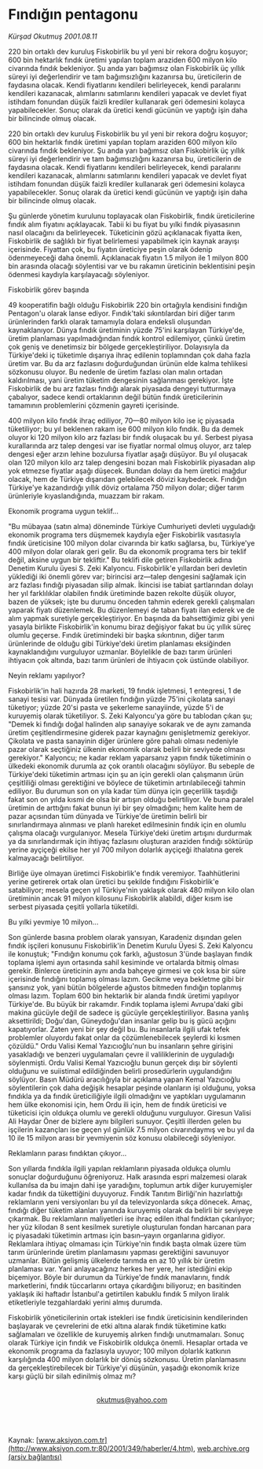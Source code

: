 # Fındığın pentagonu

*Kürşad Okutmuş 2001.08.11*

<div>
 <p class="spot">
  220 bin ortaklı  dev kuruluş Fiskobirlik bu yıl yeni bir rekora doğru koşuyor; 600 bin hektarlık fındık üretimi yapılan toplam araziden 600 milyon kilo civarında fındık bekleniyor. Şu anda yarı bağımsız olan Fiskobirlik üç yıllık süreyi iyi değerlendirir ve tam bağımsızlığını kazanırsa bu, üreticilerin de faydasına olacak. Kendi fiyatlarını kendileri belirleyecek, kendi paralarını kendileri kazanacak, alımlarını satımlarını kendileri yapacak ve devlet fiyat istihdam fonundan düşük faizli krediler kullanarak geri ödemesini kolayca yapabilecekler. Sonuç olarak da üretici kendi gücünün ve yaptığı işin daha bir bilincinde olmuş olacak.
 </p>
 <p class="metin">
 </p>
 <p class="metin">
  220 bin ortaklı  dev kuruluş Fiskobirlik bu yıl yeni bir rekora doğru koşuyor; 600 bin hektarlık fındık üretimi yapılan toplam araziden 600 milyon kilo civarında fındık bekleniyor. Şu anda yarı bağımsız olan Fiskobirlik üç yıllık süreyi iyi değerlendirir ve tam bağımsızlığını kazanırsa bu, üreticilerin de faydasına olacak. Kendi fiyatlarını kendileri belirleyecek, kendi paralarını kendileri kazanacak, alımlarını satımlarını kendileri yapacak ve devlet fiyat istihdam fonundan düşük faizli krediler kullanarak geri ödemesini kolayca yapabilecekler. Sonuç olarak da üretici kendi gücünün ve yaptığı işin daha bir bilincinde olmuş olacak.
 </p>
 <p class="metin">
  Şu günlerde yönetim kurulunu toplayacak olan Fiskobirlik, fındık üreticilerine fındık alım fiyatını açıklayacak. Tabii ki bu fiyat bu yılki fındık piyasasının nasıl olacağını da belirleyecek. Tüketicinin gözü açıklanacak fiyatta iken, Fiskobirlik de sağlıklı bir fiyat belirlemesi yapabilmek için kaynak arayışı içerisinde. Fiyattan çok, bu fiyatın üreticiye peşin olarak ödenip ödenmeyeceği daha önemli. Açıklanacak fiyatın 1.5 milyon ile 1 milyon 800 bin arasında olacağı söylentisi var ve bu rakamın üreticinin beklentisini peşin ödenmesi kaydıyla karşılayacağı söyleniyor.
 </p>
 <p class="arabaslik">
  Fiskobirlik görev başında
 </p>
 <p class="metin">
  49 kooperatifin bağlı olduğu Fiskobirlik 220 bin ortağıyla kendisini fındığın Pentagon'u olarak lanse ediyor. Fındık'taki sıkıntılardan biri diğer tarım ürünlerinden farklı olarak tamamıyla dolara endeksli oluşundan kaynaklanıyor. Dünya fındık üretiminin yüzde 75'ini karşılayan Türkiye'de, üretim planlaması yapılmadığından fındık kontrol edilemiyor, çünkü üretim çok geniş ve denetimsiz bir bölgede gerçekleştiriliyor. Dolayısıyla da Türkiye'deki iç tüketimle dışarıya ihraç edilenin toplamından çok daha fazla üretim var. Bu da arz fazlasını doğurduğundan ürünün elde kalma tehlikesi sözkonusu oluyor. Bu nedenle de üretim fazlası olan malın ortadan kaldırılması, yani üretim tüketim dengesinin sağlanması gerekiyor. İşte Fiskobirlik de bu arz fazlası fındığı alarak piyasada dengeyi tutturmaya çabalıyor, sadece kendi ortaklarının değil bütün fındık üreticilerinin tamamının problemlerini çözmenin gayreti içerisinde.
 </p>
 <p class="metin">
  400 milyon kilo fındık ihraç ediliyor, 70—80 milyon kilo ise iç piyasada tüketiliyor; bu yıl beklenen rakam ise 600 milyon kilo fındık. Bu da demek oluyor ki 120 milyon kilo arz fazlası bir fındık oluşacak bu yıl. Serbest piyasa kurallarında arz talep dengesi var ise fiyatlar normal olmuş oluyor, arz talep dengesi eğer arzın lehine bozulursa fiyatlar aşağı düşüyor. Bu yıl oluşacak olan 120 milyon kilo arz talep dengesini bozan malı Fiskobirlik piyasadan alıp yok etmezse fiyatlar aşağı düşecek. Bundan dolayı da hem üretici mağdur olacak, hem de Türkiye dışarıdan gelebilecek dövizi kaybedecek. Fındığın Türkiye'ye kazandırdığı yıllık döviz ortalama 750 milyon dolar; diğer tarım ürünleriyle kıyaslandığında, muazzam bir rakam.
 </p>
 <p class="arabaslik">
  Ekonomik programa uygun teklif...
 </p>
 <p class="metin">
  "Bu mübayaa (satın alma) döneminde Türkiye Cumhuriyeti devleti uyguladığı ekonomik programa ters düşmemek kaydıyla eğer Fiskobirlik vasıtasıyla fındık üreticisine 100 milyon dolar civarında bir katkı sağlarsa, bu, Türkiye'ye 400 milyon dolar olarak geri gelir. Bu da ekonomik programa ters bir teklif değil, aksine uygun bir tekliftir." Bu teklifi dile getiren Fiskobirlik adına Denetim Kurulu üyesi S. Zeki Kalyoncu. Fiskobirlik'e yıllardan beri devletin yüklediği iki önemli görev var; birincisi arz—talep dengesini sağlamak için arz fazlası fındığı piyasadan silip almak. İkincisi ise tabiat şartlarından dolayı her yıl farklılıklar olabilen fındık üretiminde bazen rekolte düşük oluyor, bazen de yüksek; işte bu durumu önceden tahmin ederek gerekli çalışmaları yaparak fiyatı düzenlemek. Bu düzenlemeyi de taban fiyatı ilan ederek ve de alım yapmak suretiyle gerçekleştiriyor. En başında da bahsettiğimiz gibi yeni yasayla birlikte Fiskobirlik'in konumu biraz değişiyor fakat bu üç yıllık süreç olumlu geçerse. Fındık üretimindeki bir başka sıkıntının, diğer tarım ürünlerinde de olduğu gibi Türkiye'deki üretim planlaması eksiğinden kaynaklandığını vurguluyor uzmanlar. Böylelikle de bazı tarım ürünleri ihtiyacın çok altında, bazı tarım ürünleri de ihtiyacın çok üstünde olabiliyor.
 </p>
 <p class="arabaslik">
  Neyin reklamı yapılıyor?
 </p>
 <p class="metin">
  Fiskobirlik'in hali hazırda 28 marketi, 19 fındık işletmesi, 1 entegresi, 1 de sanayi tesisi var. Dünyada üretilen fındığın yüzde 75'ini çikolata sanayi tüketiyor; yüzde 20'si pasta ve şekerleme sanayiinde, yüzde 5'i de kuruyemiş olarak tüketiliyor. S. Zeki Kalyoncu'ya göre bu tablodan çıkan şu; "Demek ki fındığı doğal halinden alıp sanayiye sokarak ve de aynı zamanda üretim çeşitlendirmesine giderek pazar kaynağını genişletmemiz gerekiyor. Çikolata ve pasta sanayinin diğer ürünlere göre pahalı olması nedeniyle pazar olarak seçtiğiniz ülkenin ekonomik olarak belirli bir seviyede olması gerekiyor." Kalyoncu; ne kadar reklam yaparsanız yapın fındık tüketiminin o ülkedeki ekonomik durumla az çok orantılı olacağını söylüyor. Bu sebeple de Türkiye'deki tüketimin artması için şu an için gerekli olan çalışmanın ürün çeşitliliği olması gerektiğini ve böylece de tüketimin artırılabileceği tahmin ediliyor. Bu durumun son on yıla kadar tüm dünya için geçerlilik taşıdığı fakat son on yılda kısmi de olsa bir artışın olduğu belirtiliyor. Ve buna paralel üretimin de arttığını fakat bunun iyi bir şey olmadığını; hem kalite hem de pazar açısından tüm dünyada ve Türkiye'de üretimin belirli bir sınırlandırmaya alınması ve planlı hareket edilmesinin fındık için en olumlu çalışma olacağı vurgulanıyor. Mesela Türkiye'deki üretim artışını durdurmak ya da sınırlandırmak için ihtiyaç fazlasını oluşturan araziden fındığı söktürüp yerine ayçiçeği ekilse her yıl 700 milyon dolarlık ayçiçeği ithalatına gerek kalmayacağı belirtiliyor.
 </p>
 <p class="metin">
  Birliğe üye olmayan üretimci Fiskobirlik'e fındık veremiyor. Taahhütlerini yerine getirerek ortak olan üretici bu şekilde fındığını Fiskobirlik'e satabiliyor; mesela geçen yıl Türkiye'nin yaklaşık olarak 480 milyon kilo olan üretiminin ancak 91 milyon kilosunu Fiskobirlik alabildi, diğer kısım ise serbest piyasada çeşitli yollarla tüketildi.
 </p>
 <p class="arabaslik">
  Bu yılki yevmiye 10 milyon...
 </p>
 <p class="metin">
  Son günlerde basına problem olarak yansıyan, Karadeniz dışından gelen fındık işçileri konusunu Fiskobirlik'in Denetim Kurulu Üyesi S. Zeki Kalyoncu ile konuştuk; "Fındığın konumu çok farklı, ağustosun 3'ünde başlayan fındık toplama işlemi ayın ortasında sahil kesiminde ve ortalarda bitmiş olması gerekir. Binlerce üreticinin aynı anda bahçeye girmesi ve çok kısa bir süre içerisinde fındığını toplamış olması lazım. Gecikme veya bekletme gibi bir şansınız yok, yani bütün bölgelerde ağustos bitmeden fındığın toplanmış olması lazım. Toplam 600 bin hektarlık bir alanda fındık üretimi yapılıyor  Türkiye'de. Bu büyük bir rakamdır. Fındık toplama işlemi Avrupa'daki gibi makina gücüyle değil de sadece iş gücüyle gerçekleştiriliyor. Basına yanlış aksettirildi; Doğu'dan, Güneydoğu'dan insanlar gelip bu iş gücü açığını kapatıyorlar. Zaten yeni bir şey değil bu. Bu insanlarla ilgili ufak tefek problemler oluyordu fakat onlar da çözümlenebilecek şeylerdi ki kısmen çözüldü." Ordu Valisi Kemal Yazıcıoğlu'nun bu insanların şehre girişini yasakladığı ve benzeri uygulamaları çevre il valiliklerinin de uyguladığı söylenmişti. Ordu Valisi Kemal Yazıcıoğlu bunun gerçek dışı bir söylenti olduğunu ve suiistimal edildiğinden belirli prosedürlerin uygulandığını söylüyor. Basın Müdürü aracılığıyla bir açıklama yapan Kemal Yazıcıoğlu söylentilerin çok daha değişik hesaplar peşinde olanların işi olduğunu, yoksa fındıkla ya da fındık üreticiliğiyle ilgili olmadığını ve yaptıkları uygulamanın hem ülke ekonomisi için, hem Ordu ili için, hem de fındık üreticisi ve tüketicisi için oldukça olumlu ve gerekli olduğunu vurguluyor. Giresun Valisi Ali Haydar Öner de bizlere aynı bilgileri sunuyor. Çeşitli illerden gelen bu işçilerin kazançları ise geçen yıl günlük 7.5 milyon civarındaymış ve bu yıl da 10 ile 15 milyon arası bir yevmiyenin söz konusu olabileceği söyleniyor.
 </p>
 <p class="arabaslik">
  Reklamların parası fındıktan çıkıyor...
 </p>
 <p class="metin">
  Son yıllarda fındıkla ilgili yapılan reklamların piyasada oldukça olumlu sonuçlar doğurduğunu öğreniyoruz.  Halk arasında espri malzemesi olarak kullanılsa da bu imajın dahi işe yaradığını, toplumun artık diğer kuruyemişler kadar fındık da tükettiğini duyuyoruz. Fındık Tanıtım Birliği'nin hazırlattığı reklamların yeni versiyonları bu yıl da televizyonlarda sıkça dönecek. Amaç, fındığı diğer tüketim alanları yanında kuruyemiş olarak da belirli bir seviyeye çıkarmak. Bu reklamların maliyetleri ise ihraç edilen ithal fındıktan çıkarılıyor; her yüz kilodan 8 sent kesilmek suretiyle oluşturulan fondan harcanan para iç piyasadaki tüketimin artması için basın–yayın organlarına gidiyor. Reklamlara ihtiyaç olmaması için Türkiye'nin fındık başta olmak üzere tüm tarım ürünlerinde üretim planlamasını yapması gerektiğini savunuyor uzmanlar. Bütün gelişmiş ülkelerde tarımda en az 10 yıllık bir üretim planlaması var. Yani anlayacağınız herkes her yere, her istediğini ekip biçemiyor. Böyle bir durumun da Türkiye'de fındık manavlarını, fındık marketlerini, fındık tüccarlarını ortaya çıkardığını biliyoruz; en basitinden yaklaşık iki haftadır İstanbul'a getirtilen kabuklu fındık 5 milyon liralık etiketleriyle tezgahlardaki yerini almış durumda.
 </p>
 <p class="metin">
  Fiskobirlik yöneticilerinin ortak istekleri ise fındık üreticisinin kendilerinden başlayarak ve çevrelerini de etki altına alarak fındık tüketimine katkı sağlamaları ve özellikle de kuruyemiş alırken fındığı unutmamaları. Sonuç olarak Türkiye için fındık ve Fiskobirlik oldukça önemli. Hesaplar ortada ve ekonomik programa da fazlasıyla uyuyor; 100 milyon dolarlık katkının karşılığında 400 milyon dolarlık bir dönüş sözkonusu. Üretim planlamasını da gerçekleştirebilecek bir Türkiye'yi düşünün, yaşadığı ekonomik krize karşı güçlü bir silah edinilmiş olmaz mı?
 </p>
 <br/>
 <center>
  <a class="anaorta" href="http://web.archive.org/web/20020311085154/mailto:okutmus@yahoo.com">
   okutmus@yahoo.com
  </a>
 </center>
 <br/>
 <br/>
 <br/>
</div>

Kaynak: [www.aksiyon.com.tr](http://www.aksiyon.com.tr:80/2001/349/haberler/4.htm), [web.archive.org (arşiv bağlantısı)](http://web.archive.org/web/20020311085154/http://www.aksiyon.com.tr:80/2001/349/haberler/4.htm)
